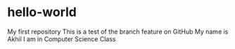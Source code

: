 # hello-world
My first repository
This is a test of the branch feature on GitHub
My name is Akhil I am in Computer Science Class
